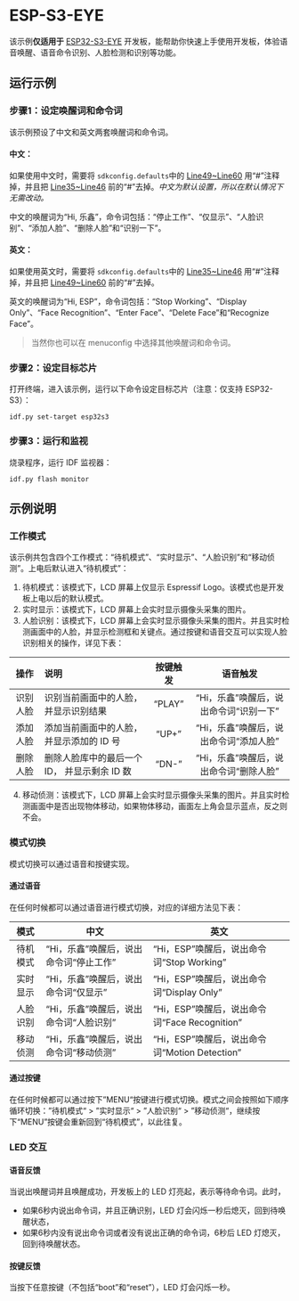 # ESP-S3-EYE

该示例**仅适用于** [ESP32-S3-EYE](https://www.espressif.com/zh-hans/products/devkits) 开发板，能帮助你快速上手使用开发板，体验语音唤醒、语音命令识别、人脸检测和识别等功能。



## 运行示例

### 步骤1：设定唤醒词和命令词

该示例预设了中文和英文两套唤醒词和命令词。

#### 中文：

如果使用中文时，需要将 `sdkconfig.defaults`中的 [Line49~Line60](./sdkconfig.defaults#L60) 用“#”注释掉，并且把 [Line35~Line46](./sdkconfig.defaults#L35) 前的“#”去掉。*中文为默认设置，所以在默认情况下无需改动。*

中文的唤醒词为“Hi, 乐鑫”，命令词包括：“停止工作”、“仅显示”、“人脸识别”、“添加人脸”、“删除人脸”和“识别一下”。

#### 英文：

如果使用英文时，需要将 `sdkconfig.defaults`中的 [Line35~Line46](./sdkconfig.defaults#L35) 用“#”注释掉，并且把 [Line49~Line60](./sdkconfig.defaults#L60) 前的“#”去掉。

英文的唤醒词为“Hi, ESP”，命令词包括：“Stop Working”、“Display Only”、“Face Recognition”、“Enter Face”、“Delete Face”和“Recognize Face”。

> 当然你也可以在 menuconfig 中选择其他唤醒词和命令词。



### 步骤2：设定目标芯片

打开终端，进入该示例，运行以下命令设定目标芯片（注意：仅支持 ESP32-S3）：

```shell
idf.py set-target esp32s3
```



### 步骤3：运行和监视

烧录程序，运行 IDF 监视器：

```shell
idf.py flash monitor
```



## 示例说明

### 工作模式

该示例共包含四个工作模式：“待机模式”、“实时显示”、“人脸识别”和“移动侦测”。上电后默认进入“待机模式”：

1. 待机模式：该模式下，LCD 屏幕上仅显示 Espressif Logo。该模式也是开发板上电以后的默认模式。
1. 实时显示：该模式下，LCD 屏幕上会实时显示摄像头采集的图片。
1. 人脸识别：该模式下，LCD 屏幕上会实时显示摄像头采集的图片。并且实时检测画面中的人脸，并显示检测框和关键点。通过按键和语音交互可以实现人脸识别相关的操作，详见下表：

|   操作   | 说明                                         | 按键触发 |                语音触发                |
| :------: | :------------------------------------------- | :------: | :------------------------------------: |
| 识别人脸 | 识别当前画面中的人脸，并显示识别结果         |  “PLAY”  | “Hi，乐鑫”唤醒后，说出命令词“识别一下” |
| 添加人脸 | 添加当前画面中的人脸，并显示添加的 ID 号     |  “UP+”   | “Hi，乐鑫”唤醒后，说出命令词“添加人脸” |
| 删除人脸 | 删除人脸库中的最后一个 ID， 并显示剩余 ID 数 |  “DN-”   | “Hi，乐鑫”唤醒后，说出命令词“删除人脸” |

4. 移动侦测：该模式下，LCD 屏幕上会实时显示摄像头采集的图片。并且实时检测画面中是否出现物体移动，如果物体移动，画面左上角会显示蓝点，反之则不会。



### 模式切换

模式切换可以通过语音和按键实现。



#### 通过语音

在任何时候都可以通过语音进行模式切换，对应的详细方法见下表：

|   模式   | 中文                                   | 英文                                          |
| :------: | -------------------------------------- | --------------------------------------------- |
| 待机模式 | “Hi，乐鑫”唤醒后，说出命令词“停止工作” | “Hi，ESP”唤醒后，说出命令词“Stop Working”     |
| 实时显示 | “Hi，乐鑫”唤醒后，说出命令词“仅显示”   | “Hi，ESP”唤醒后，说出命令词“Display Only”     |
| 人脸识别 | “Hi，乐鑫”唤醒后，说出命令词“人脸识别” | “Hi，ESP”唤醒后，说出命令词“Face Recognition” |
| 移动侦测 | “Hi，乐鑫”唤醒后，说出命令词“移动侦测” | “Hi，ESP”唤醒后，说出命令词“Motion Detection” |



#### 通过按键

在任何时候都可以通过按下”MENU“按键进行模式切换。模式之间会按照如下顺序循环切换：”待机模式“ > ”实时显示“ > ”人脸识别“ > ”移动侦测“，继续按下“MENU”按键会重新回到“待机模式”，以此往复。



### LED 交互

#### 语音反馈

当说出唤醒词并且唤醒成功，开发板上的 LED 灯亮起，表示等待命令词。此时，

- 如果6秒内说出命令词，并且正确识别，LED 灯会闪烁一秒后熄灭，回到待唤醒状态，
- 如果6秒内没有说出命令词或者没有说出正确的命令词，6秒后 LED 灯熄灭，回到待唤醒状态。



#### 按键反馈

当按下任意按键（不包括“boot”和“reset”），LED 灯会闪烁一秒。